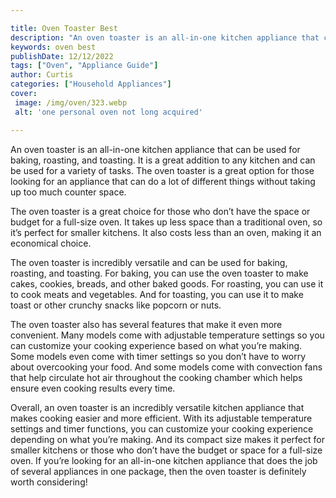 ```yaml
---

title: Oven Toaster Best
description: "An oven toaster is an all-in-one kitchen appliance that can be used for baking, roasting, and toasting. It is a great addition to ...keep going and find out"
keywords: oven best
publishDate: 12/12/2022
tags: ["Oven", "Appliance Guide"]
author: Curtis
categories: ["Household Appliances"]
cover: 
 image: /img/oven/323.webp
 alt: 'one personal oven not long acquired'

---
```


An oven toaster is an all-in-one kitchen appliance that can be used for baking, roasting, and toasting. It is a great addition to any kitchen and can be used for a variety of tasks. The oven toaster is a great option for those looking for an appliance that can do a lot of different things without taking up too much counter space.

The oven toaster is a great choice for those who don’t have the space or budget for a full-size oven. It takes up less space than a traditional oven, so it’s perfect for smaller kitchens. It also costs less than an oven, making it an economical choice.

The oven toaster is incredibly versatile and can be used for baking, roasting, and toasting. For baking, you can use the oven toaster to make cakes, cookies, breads, and other baked goods. For roasting, you can use it to cook meats and vegetables. And for toasting, you can use it to make toast or other crunchy snacks like popcorn or nuts.

The oven toaster also has several features that make it even more convenient. Many models come with adjustable temperature settings so you can customize your cooking experience based on what you’re making. Some models even come with timer settings so you don’t have to worry about overcooking your food. And some models come with convection fans that help circulate hot air throughout the cooking chamber which helps ensure even cooking results every time.

Overall, an oven toaster is an incredibly versatile kitchen appliance that makes cooking easier and more efficient. With its adjustable temperature settings and timer functions, you can customize your cooking experience depending on what you’re making. And its compact size makes it perfect for smaller kitchens or those who don’t have the budget or space for a full-size oven. If you’re looking for an all-in-one kitchen appliance that does the job of several appliances in one package, then the oven toaster is definitely worth considering!
